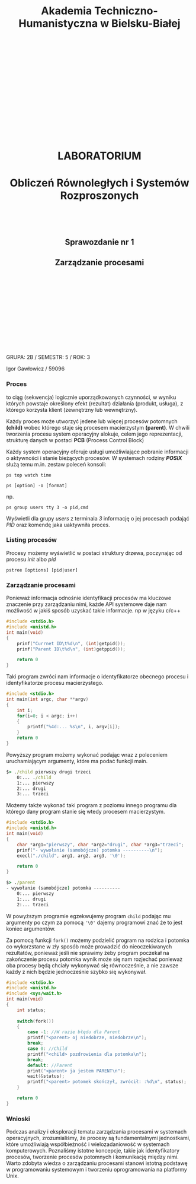 <style>
h1, h4, h2 {
    border-bottom: 0;
    display:flex;
    flex-direction: column;
    align-items: center;
    text-align: center;
      }
      
centerer{
    display: grid;
    grid-template-columns: 6fr 1fr 4fr;
    grid-template-rows: 1fr;

}
rectangle{
    border: 1px solid black;
    margin: 0px 50px 0px 50px;
    width: 200px;
    height: 4em;
    display: flex;
    flex-direction: column;
    align-items: center;
    justify-items: center;
}
Ltext{
    margin: auto auto auto 0;
    font-weight: bold;
    margin-left: 4em
}
Rtext{
    margin: auto;
}

row {
    display: flex;
    flex-direction: row;
    align-items: center;
    justify-content: center; 
}
 </style>
<h1>Akademia Techniczno-Humanistyczna w Bielsku-Białej </h1>

&nbsp;

&nbsp;

&nbsp;

&nbsp;

&nbsp;

&nbsp;

&nbsp;

&nbsp;

&nbsp;

<h1 style="text-align: center;"><b>LABORATORIUM</b></h1>
<h1 style="text-align:center"><b>Obliczeń Równoległych i Systemów Rozproszonych </b></h1>

&nbsp;

&nbsp;

<h2 style="text-align:center; border: none;"><b>Sprawozdanie nr 1</b></h3>
<h2 style="text-align:center; border: none;">Zarządzanie procesami</h2>

&nbsp;

&nbsp;

&nbsp;

&nbsp;

&nbsp;

&nbsp;

&nbsp;

GRUPA: 2B / SEMESTR: 5 / ROK: 3

Igor Gawłowicz / 59096

<div style="page-break-after: always;"></div>

### **Proces**

to ciąg (sekwencja) logicznie uporządkowanych czynności, w wyniku których powstaje określony efekt (rezultat) działania (produkt, usługa), z którego korzysta klient (zewnętrzny lub wewnętrzny).

Każdy proces może utworzyć jedene lub więcej procesów potomnych **(child)** wobec którego staje się procesem macierzystym **(parent)**. W chwili tworzenia procesu system operacyjny alokuje, celem jego reprezentacji, strukturę danych w postaci **PCB** (Process Control Block)

Każdy system operacyjny oferuje usługi umożliwiające pobranie informacji o aktywności i stanie bieżących procesów. W systemach rodziny **_POSIX_** służą temu m.in. zestaw poleceń konsoli:

`ps top watch time`


`ps [option] -o [format]`

np.

`ps group users tty 3 -o pid,cmd`


Wyświetli dla grupy _users_ z terminala _3_ informację o jej procesach podająć _PID_ oraz komendę jaka uaktywniła proces.

### Listing procesów

Procesy możemy wyświetlić w postaci struktury drzewa, poczynając od procesu _init_ albo _pid_

```
pstree [options] [pid|user]
```

### Zarządzanie procesami

Ponieważ informacja odnośnie identyfikacji procesów ma kluczowe znaczenie przy zarządzaniu nimi, każde API systemowe daje nam możliwość w jakiś sposób uzyskać takie informacje.
np w języku c/c++

```cpp
#include <stdio.h>
#include <unistd.h>
int main(void)
{
    prinf("Currnet ID\t%d\n", (int)getpid());
    prinf("Parent ID\t%d\n", (int)getppid());

    return 0
}
```

Taki program zwróci nam informacje o identyfikatorze obecnego procesu i identyfikatorze procesu macierzystego.

<div style="page-break-after: always;"></div>

```cpp
#include <stdio.h>
int main(int argc, char **argv)
{
    int i;
    for(i=0; i < argc; i++)
    {
        printf("%4d:... %s\n", i, argv[i]);
    }
    return 0
}
```

Powyższy program możemy wykonać podając wraz z poleceniem uruchamiającym argumenty, które ma podać funkcji main.

```cmd
$> ./child pierwszy drugi trzeci
    0:... ./child
    1:... pierwszy
    2:... drugi
    3:... trzeci 
```

Możemy także wykonać taki program z poziomu innego programu dla którego dany program stanie się wtedy procesem macierzystym.

```cpp
#include <stdio.h>
#include <unistd.h>
int main(void)
{
    char *arg1="pierwszy", char *arg2="drugi", char *arg3="trzeci";
    prinf("- wywołanie (samobójcze) potomka ----------\n");
    execl("./child", arg1, arg2, arg3, '\0');

    return 0
}
```

```cmd
$> ./parent
- wywołanie (samobójcze) potomka ----------
    0:... pierwszy
    1:... drugi
    2:... trzeci 
```

W powyższym programie egzekwujemy program `child` podając mu argumenty po czym za pomocą `'\0'` dajemy programowi znać że to jest koniec argumentów.

Za pomocą funkcji `fork()` możemy podzielić program na rodzica i potomka co wykorzstane w zły sposób może prowadzić do nieoczekiwanych rezultatów, ponieważ jeśli nie sprawimy żeby program poczekał na zakończenie procesu potomka wynik może się nam rozjechać ponieważ oba procesy będą chciały wykonywać się równocześnie, a nie zawsze każdy z nich będzie jednocześnie szybko się wykonywał.

```cpp
#include <stdio.h>
#include <unistd.h>
#include <sys/wait.h>
int main(void)
{
    int status;
    
    switch(fork())
    {
        case -1: //W razie błędu dla Parent
        printf("<parent> oj niedobrze, niedobrze\n");
        break;
        case 0: //Child
        printf("<child> pozdrowienia dla potomka\n");
        break;
        default: //Parent
        print("<parent> ja jestem PARENT\n");
        wait(&status);
        printf("<parent> potomek skończył, zwrócił: :%d\n", status);
    }

    return 0
}
```

### Wnioski

Podczas analizy i eksploracji tematu zarządzania procesami w systemach operacyjnych, zrozumialiśmy, że procesy są fundamentalnymi jednostkami, które umożliwiają współbieżność i wielozadaniowość w systemach komputerowych. Poznaliśmy istotne koncepcje, takie jak identyfikatory procesów, tworzenie procesów potomnych i komunikację między nimi. Warto zdobyta wiedza o zarządzaniu procesami stanowi istotną podstawę w programowaniu systemowym i tworzeniu oprogramowania na platformy Unix.